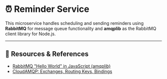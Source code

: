 # ⏰ Reminder Service

This microservice handles scheduling and sending reminders using **RabbitMQ** for message queue functionality and **amqplib** as the RabbitMQ client library for Node.js.

---

## 📘 Resources & References

- [RabbitMQ "Hello World" in JavaScript (amqplib)](https://www.rabbitmq.com/tutorials/tutorial-one-javascript)
- [CloudAMQP: Exchanges, Routing Keys, Bindings](https://www.cloudamqp.com/blog/part4-rabbitmq-for-beginners-exchanges-routing-keys-bindings.html)
